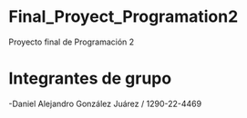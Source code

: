 # Final_Proyect_Programation2

Proyecto final de Programación 2
# Integrantes de grupo 
-Daniel Alejandro González Juárez / 1290-22-4469
